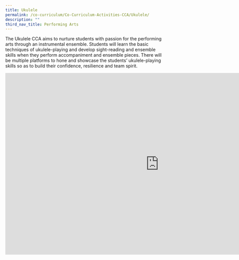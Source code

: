 ```yaml
---
title: Ukulele
permalink: /co-curriculum/Co-Curriculum-Activities-CCA/Ukulele/
description: ""
third_nav_title: Performing Arts
---
```

The Ukulele CCA aims to nurture students with passion for the performing arts through an instrumental ensemble. Students will learn the basic techniques of ukulele-playing and develop sight-reading and ensemble skills when they perform accompaniment and ensemble pieces. There will be multiple platforms to hone and showcase the students’ ukulele-playing skills so as to build their confidence, resilience and team spirit.

<iframe allowfullscreen="true" height="569" width="960" frameborder="0" src="https://docs.google.com/presentation/d/e/2PACX-1vTDh29IMVpyrvz2pr6qc2hvMeT9qS00GsUXGqDKNfVXm3joi0ri4xGZyuASrtGOyBUmh9FOWW0nHCIS/embed?start=false&amp;loop=false&amp;delayms=3000"></iframe>